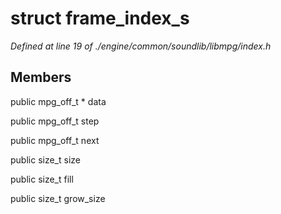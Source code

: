 # struct frame_index_s

*Defined at line 19 of ./engine/common/soundlib/libmpg/index.h*

## Members

public mpg_off_t * data

public mpg_off_t step

public mpg_off_t next

public size_t size

public size_t fill

public size_t grow_size



